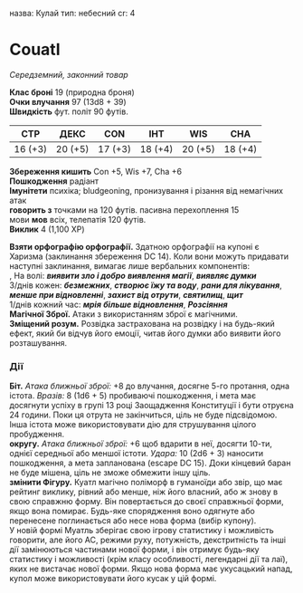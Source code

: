 назва: Кулай тип: небесний cr: 4

# Couatl
_Середземний, законний товар_

**Клас броні** 19 (природна броня)    
**Очки влучання** 97 (13d8 + 39)    
**Швидкість** фут. політ 90 футів.

| СТР     | ДЕКС    | CON     | ІНТ     | WIS     | CHA     |
| ------- | ------- | ------- | ------- | ------- | ------- |
| 16 (+3) | 20 (+5) | 17 (+3) | 18 (+4) | 20 (+5) | 18 (+4) |

**Збереження кишить** Con +5, Wis +7, Cha +6    
**Пошкодження** радіант    
**Імунітети** психіка; bludgeoning, пронизування і різання від немагічних атак    
**говорить з** точками на 120 футів. пасивна перехоплення 15    
мови **мов** всіх, телепатія 120 футів.    
**Виклик** 4 (1,100 XP)

**Взяти орфографію орфографії.** Здатною орфографії на купоні є Харизма (заклинання збереження DC 14). Коли вони можуть придавати наступні заклинання, вимагає лише вербальних компонентів:    
, На волі: **_виявити зло і добро_** **_виявлення магії_**, **_виявляє думки_**    
3/днів кожен: **_безмежних_**, **_створює їжу та воду_**, **_рани для лікування_**, **_менше при відновленні_**, **_захист від отрути_**, **_святилищ_**, **_щит_**    
1/днів кожний час: **_мрія_** **_більше відновлення_**, **_Розсіяння_**    
**Магічної Зброї.** Атаки з використанням зброї є магічними.    
**Зміщений розум.** Розвідка застрахована на розвідку і на будь-який ефект, який би відчув його емоції, читав його думки або виявити його розташування.

### Дії
**Біт.** _Атака ближньої зброї:_ +8 до влучання, досягне 5-го протання, одна істота. _Вразів:_ 8 (1d6 + 5) пробиваючі пошкодження, і мета має досягнути успіху в групі 13 році Заощадження Конституції і бути отруєна 24 години. Поки ця отрута не закінчиться, ціль не буде підсвідомою. Інша істота може використовувати дію для струшування цілого пробудження.    
**округу.** _Атака ближньої зброї:_ +6 щоб вдарити в неї, досягти 10-ти, однієї середньої або меншої істоти. _Удара:_ 10 (2d6 + 3) наносити пошкодження, а мета запланована (escape DC 15). Доки кінцевий баран не буде мішена, ціль не зможе обмежити іншу ціль.    
**змінити Фігуру.** Куатл магічно поліморф в гуманоїди або звір, що має рейтинг виклику, рівний або менше, ніж його власний, або ж знову в свою справжню форму. Він повертається до своєї справжньої форми, якщо вона помирає. Будь-яке спорядження воно одягнуте або перенесене поглинається або несе нова форма (вибір купону).    
У новій формі Муатль зберігає свою ігрову статистику і можливість говорити, але його AC, режими руху, потужність, декстритність та інші дії замінюються частинами нової форми, і він отримує будь-яку статистику і можливості (крім класу особливості, легендарні дії та лаї), яких не вистачає нової форми. Якщо нова форма має укусацький напад, купол може використовувати його кусак у цій формі.